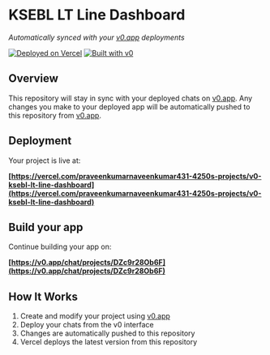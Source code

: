 # KSEBL LT Line Dashboard

*Automatically synced with your [v0.app](https://v0.app) deployments*

[![Deployed on Vercel](https://img.shields.io/badge/Deployed%20on-Vercel-black?style=for-the-badge&logo=vercel)](https://vercel.com/praveenkumarnaveenkumar431-4250s-projects/v0-ksebl-lt-line-dashboard)
[![Built with v0](https://img.shields.io/badge/Built%20with-v0.app-black?style=for-the-badge)](https://v0.app/chat/projects/DZc9r28Ob6F)

## Overview

This repository will stay in sync with your deployed chats on [v0.app](https://v0.app).
Any changes you make to your deployed app will be automatically pushed to this repository from [v0.app](https://v0.app).

## Deployment

Your project is live at:

**[https://vercel.com/praveenkumarnaveenkumar431-4250s-projects/v0-ksebl-lt-line-dashboard](https://vercel.com/praveenkumarnaveenkumar431-4250s-projects/v0-ksebl-lt-line-dashboard)**

## Build your app

Continue building your app on:

**[https://v0.app/chat/projects/DZc9r28Ob6F](https://v0.app/chat/projects/DZc9r28Ob6F)**

## How It Works

1. Create and modify your project using [v0.app](https://v0.app)
2. Deploy your chats from the v0 interface
3. Changes are automatically pushed to this repository
4. Vercel deploys the latest version from this repository
